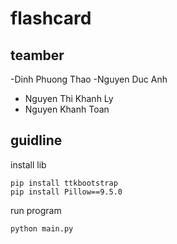 # flashcard

## teamber

-Dinh Phuong Thao
-Nguyen Duc Anh
- Nguyen Thi Khanh Ly
- Nguyen Khanh Toan

## guidline

install lib
```
pip install ttkbootstrap
pip install Pillow==9.5.0
```

run program 
```
python main.py
```